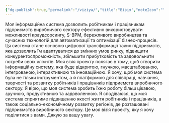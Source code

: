 ```yaml
---
{"dg-publish":true,"permalink":"/viziya/","title":"Візія","noteIcon":""}
---
```



Моя інформаційна система дозволить робітникам і працівникам підприємств виробничого сектору ефективно використовувати можливості краудсорсингу, S-BPM, бережливого виробництва та сучасних технологій для автоматизації та оптимізації бізнес-процесів. Ця система стане основою цифрової трансформації таких підприємств, яка дозволить їм адаптуватися до змінних умов ринку, підвищити конкурентоспроможність, збільшити прибутковість та задовольнити потреби своїх клієнтів. Моя візія проекту полягає в тому, щоб створити інформаційну систему, яка буде відкритою, гнучкою, масштабованою, інтегрованою, інтерактивною та інноваційною. Я хочу, щоб моя система була не тільки інструментом, а й платформою для співпраці, навчання, творчості та розвитку робітників і працівників підприємств виробничого сектору. Я вірю, що моя система зробить їхню роботу більш цікавою, зручною, продуктивною та задоволенною. Я сподіваюся, що моя система сприятиме підвищенню якості життя робітників і працівників, а також соціально-економічному розвитку регіонів, де розташовані підприємства виробничого сектору. Це моя візія проекту, яку я хочу поділитися з вами. Дякую за вашу увагу.